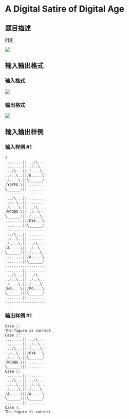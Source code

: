 # A Digital Satire of Digital Age

## 题目描述

[problemUrl]: https://uva.onlinejudge.org/index.php?option=com_onlinejudge&Itemid=8&category=244&page=show_problem&problem=3432

[PDF](https://uva.onlinejudge.org/external/122/p12280.pdf)

![](https://cdn.luogu.com.cn/upload/vjudge_pic/UVA12280/add512b36375a132fe18fab9bbe06887f5d62c05.png)

## 输入输出格式

### 输入格式

![](https://cdn.luogu.com.cn/upload/vjudge_pic/UVA12280/f7081aa34db233551681d910e744ddfbb69d8808.png)

### 输出格式

![](https://cdn.luogu.com.cn/upload/vjudge_pic/UVA12280/743a841fc6f35d4068eefbb6174973c4d12b67f5.png)

## 输入输出样例

### 输入样例 #1

```cpp
4
........||.../\...
........||../..\..
.../\...||./....\.
../..\..||/G.....\
./....\.||\______/
/YQYFU.\||........
\______/||........
------------------
.../\...||........
../..\..||........
./....\.||.../\...
/WCGQG.\||../..\..
\______/||./....\.
........||/OYA...\
........||\______/
------------------
.../\...||........
../..\..||........
./....\.||.../\...
/A.....\||../..\..
\______/||./....\.
........||/A.....\
........||\______/
------------------
........||........
.../\...||.../\...
../..\..||../..\..
./....\.||./....\.
/NQ....\||/FG....\
\______/||\______/
........||........
------------------
```


### 输出样例 #1

```cpp
Case 1:
The figure is correct.
Case 2:
........||.../\...
........||../..\..
.../\...||./....\.
../..\..||/OYA...\
./....\.||\______/
/WCGQG.\||........
\______/||........
Case 3:
........||........
.../\...||.../\...
../..\..||../..\..
./....\.||./....\.
/A.....\||/A.....\
\______/||\______/
........||........
Case 4:
The figure is correct.
```



